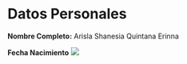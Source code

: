 <h1>Datos Personales</h1>
<p><strong>Nombre Completo:</strong> Arisla Shanesia Quintana Erinna 
<p><strong>Fecha Nacimiento</strong> 
<img src="\\DESKTOP-8MU01IP\Users\QUIMICAINF11\Downloads\asqe">
